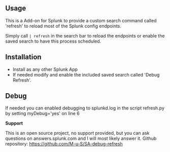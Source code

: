 ## Usage ##
This is a Add-on for Splunk to provide a custom search command called 'refresh'
to reload most of the Splunk config endpoints.

Simply call `| refresh` in the search bar to reload the endpoints or enable the
saved search to have this process scheduled.

## Installation ##
- Install as any other Splunk App
- If needed modify and enable the included saved search called 'Debug Refresh'.

## Debug ##
If needed you can enabled debugging to splunkd.log in the script refresh.py by
setting myDebug='yes' on line 6

**Support**

This is an open source project, no support provided, but you can ask questions
on answers.splunk.com and I will most likely answer it.
Github repository: https://github.com/M-u-S/SA-debug-refresh
